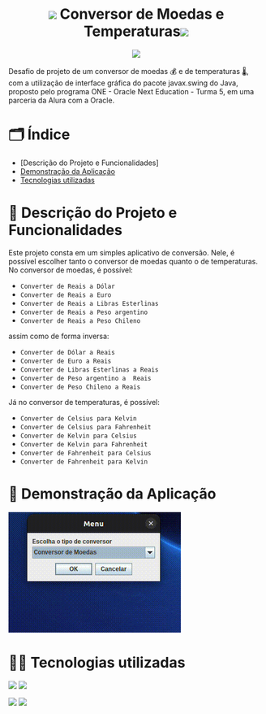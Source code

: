 <h1 align="center"><img width=50 src="https://cdn.awsli.com.br/800x800/1604/1604231/produto/75130007/fa83049f04.jpg"/> Conversor de Moedas e Temperaturas<img width=50 src="https://img.freepik.com/vetores-premium/icone-de-termometro-simbolo-de-escala-de-temperatura-de-frio-e-calor-sinal-de-tempo-frio-e-quente-imagem-vetorial-isolada-simples_642540-250.jpg"/> </h1>

<p align="center"><img src="http://img.shields.io/static/v1?label=STATUS&message=EM%20DESENVOLVIMENTO&color=GREEN&style=for-the-badge"/></p>

Desafio de projeto de um conversor de moedas 💰️ e de temperaturas 🌡️, com a utilização de interface gráfica do pacote javax.swing do Java, proposto pelo programa ONE - Oracle Next Education - Turma 5, em uma parceria da Alura com a Oracle.

# 🗂️ Índice 

* [Descrição do Projeto e Funcionalidades]
* [Demonstração da Aplicação](#-👀-demonstração-da-aplicação)
* [Tecnologias utilizadas](#tecnologias-utilizadas)

# 🔨 Descrição do Projeto e Funcionalidades #

Este projeto consta em um simples aplicativo de conversão. Nele, é possível escolher tanto o conversor de moedas quanto o de temperaturas. No conversor de moedas, é possível:
- `Converter de Reais a Dólar`
- `Converter de Reais a Euro`
- `Converter de Reais a Libras Esterlinas`
- `Converter de Reais a Peso argentino`
- `Converter de Reais a Peso Chileno`
  
assim como de forma inversa:
- `Converter de Dólar a Reais`
- `Converter de Euro a Reais`
- `Converter de Libras Esterlinas a Reais`
- `Converter de Peso argentino a  Reais`
- `Converter de Peso Chileno a Reais`

Já no conversor de temperaturas, é possível:
- `Converter de Celsius para Kelvin`
- `Converter de Celsius para Fahrenheit`
- `Converter de Kelvin para Celsius`
- `Converter de Kelvin para Fahrenheit`
- `Converter de Fahrenheit para Celsius`
- `Converter de Fahrenheit para Kelvin`

# 👀 Demonstração da Aplicação

<img src="Gravação-de-tela-de-19-07-2023-17_41_36.gif">

# 🧑‍💻 Tecnologias utilizadas

<p><img width=100 src="https://inforchannel.com.br/wp-content/uploads/2021/03/e2d2f80e-java-logo-1.png">  <img src="https://img.shields.io/badge/Java-Versão 17-blue"/></p>
<p><img width=100 src="https://upload.wikimedia.org/wikipedia/commons/thumb/5/52/Apache_Maven_logo.svg/2560px-Apache_Maven_logo.svg.png">  <img src="https://img.shields.io/badge/Maven-Versão 4.0.0-blue"/></p>
